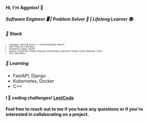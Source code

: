 <h4>Hi, I'm Aggelos! 👋</h4>

<h5>Software Engineer 🖥️ | Problem Solver 🧩 | Lifelong Learner 📚</h5>

<h5>🔧 Stack</h5>

<ul style="font-size: 6px;">
  <li><em>Languages</em>: Python 🐍 (Good), C++/Java/R/Prolog/SQL (Basics)</li>
  <li><em>Web</em>: HTML/CSS (Very Basic)</li>
  <li><em>Frameworks</em>: Django, FastAPI</li>
  <li><em>Libraries</em>: TensorFlow, Pydantic, Requests, BeautifulSoup, Scikit-learn, Pandas, NumPy, Matplotlib, Tkinter</li>
  <li><em>Tools</em>: AWS (Basic)</li>
</ul>

<h5>🌱 Learning</h5>

- FastAPI, Django
- Kubernetes, Docker
- C++


<h4>I 💙 coding challenges! <a href="https://leetcode.com/papaggalos/">LeetCode</a></h4>

<h4>Feel free to reach out to me if you have any questions or if you're interested in collaborating on a project.</h4>

